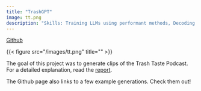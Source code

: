 ```yaml
---
title: "TrashGPT"
image: tt.png
description: "Skills: Training LLMs using performant methods, Decoding strategies, Speech generation"
---
```


[Github](https://github.com/paarthtandon/TrashGPT)

{{< figure src="/images/tt.png" title="" >}}

The goal of this project was to generate clips of the Trash Taste Podcast. For a detailed explanation, read the [report](https://github.com/paarthtandon/TrashGPT/blob/dc000a9f4d56227096b62c21e78d4d31e9edbe76/CS_685_Final_Report.pdf).

The Github page also links to a few example generations. Check them out!
